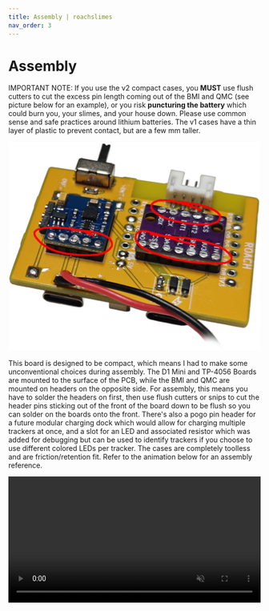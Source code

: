 ```yaml
---
title: Assembly | roachslimes
nav_order: 3
---
```


# Assembly

IMPORTANT NOTE: If you use the v2 compact cases, you **MUST** use flush cutters to cut the excess pin length coming out of the BMI and QMC (see picture below for an example), or you risk **puncturing the battery** which could burn you, your slimes, and your house down. Please use common sense and safe practices around lithium batteries. The v1 cases have a thin layer of plastic to prevent contact, but are a few mm taller. 

![flush_cut](images/flush.png)

This board is designed to be compact, which means I had to make some unconventional choices during assembly. The D1 Mini and TP-4056 Boards are mounted to the surface of the PCB, while the BMI and QMC are mounted on headers on the opposite side. For assembly, this means you have to solder the headers on first, then use flush cutters or snips to cut the header pins sticking out of the front of the board down to be flush so you can solder on the boards onto the front. There's also a pogo pin header for a future modular charging dock which would allow for charging multiple trackers at once, and a slot for an LED and associated resistor which was added for debugging but can be used to identify trackers if you choose to use different colored LEDs per tracker. The cases are completely toolless and are friction/retention fit. Refer to the animation below for an assembly reference.

<video style="max-width: 730px; width:100%" src="videos/speen_mobo.mp4" autoplay loop muted></video>

